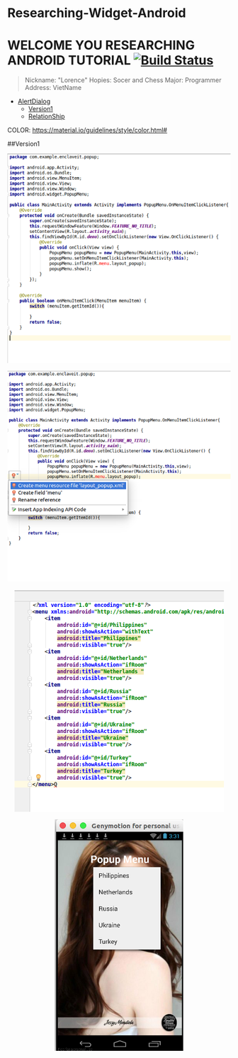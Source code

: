 # Researching-Widget-Android
# WELCOME YOU RESEARCHING ANDROID TUTORIAL [![Build Status](https://travis-ci.org/nomensa/jquery.hide-show.svg)](https://travis-ci.org/nomensa/jquery.hide-show.svg?branch=master)

> Nickname: "Lorence"
> Hopies: Socer and Chess
> Major: Programmer
> Address: VietName

- [AlertDialog](#alertdialog)
  - [Version1](#version1)
  - [RelationShip](#relationship)

COLOR: https://material.io/guidelines/style/color.html#

##Version1
<p align="center">
  <img src="https://github.com/danisluis6/Researching-Widget-Popup/blob/version1/Popup/version1_1.png">
</p>

<p align="center">
  <img src="https://github.com/danisluis6/Researching-Widget-Popup/blob/version1/Popup/version1_2.png">
</p>

<p align="center">
  <img src="https://github.com/danisluis6/Researching-Widget-Popup/blob/version1/Popup/version1_3.png">
</p>

<p align="center">
  <img src="https://github.com/danisluis6/Researching-Widget-Popup/blob/version1/Popup/version1_4.png">
</p>
